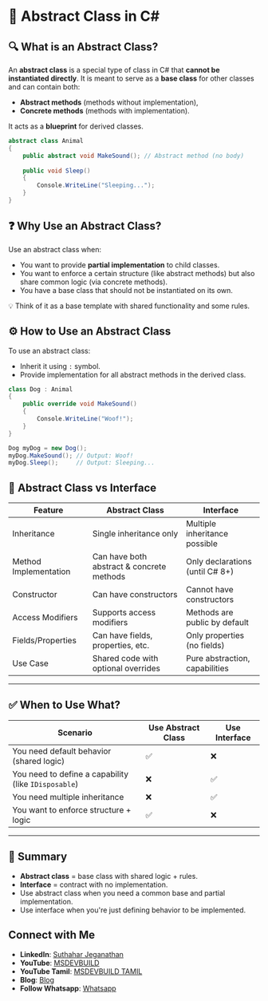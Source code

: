 # 📘 Abstract Class in C#

## 🔍 What is an Abstract Class?
An **abstract class** is a special type of class in C# that **cannot be instantiated directly**. It is meant to serve as a **base class** for other classes and can contain both:
- **Abstract methods** (methods without implementation),
- **Concrete methods** (methods with implementation).

It acts as a **blueprint** for derived classes.

```csharp
abstract class Animal
{
    public abstract void MakeSound(); // Abstract method (no body)
    
    public void Sleep()
    {
        Console.WriteLine("Sleeping...");
    }
}
```

## ❓ Why Use an Abstract Class?
Use an abstract class when:
- You want to provide **partial implementation** to child classes.
- You want to enforce a certain structure (like abstract methods) but also share common logic (via concrete methods).
- You have a base class that should not be instantiated on its own.

💡 Think of it as a base template with shared functionality and some rules.

## ⚙️ How to Use an Abstract Class

To use an abstract class:
- Inherit it using `:` symbol.
- Provide implementation for all abstract methods in the derived class.

```csharp
class Dog : Animal
{
    public override void MakeSound()
    {
        Console.WriteLine("Woof!");
    }
}
```

```csharp
Dog myDog = new Dog();
myDog.MakeSound(); // Output: Woof!
myDog.Sleep();     // Output: Sleeping...
```

## 🔄 Abstract Class vs Interface

| Feature                   | Abstract Class                      | Interface                          |
|---------------------------|--------------------------------------|------------------------------------|
| Inheritance               | Single inheritance only              | Multiple inheritance possible      |
| Method Implementation     | Can have both abstract & concrete methods | Only declarations (until C# 8+) |
| Constructor               | Can have constructors                | Cannot have constructors           |
| Access Modifiers          | Supports access modifiers            | Methods are public by default      |
| Fields/Properties         | Can have fields, properties, etc.    | Only properties (no fields)        |
| Use Case                  | Shared code with optional overrides  | Pure abstraction, capabilities     |

---

## ✅ When to Use What?

| Scenario                                      | Use Abstract Class | Use Interface     |
|-----------------------------------------------|---------------------|-------------------|
| You need default behavior (shared logic)      | ✅                  | ❌                |
| You need to define a capability (like `IDisposable`) | ❌            | ✅                |
| You need multiple inheritance                 | ❌                  | ✅                |
| You want to enforce structure + logic         | ✅                  | ❌                |

---

## 📌 Summary
- **Abstract class** = base class with shared logic + rules.
- **Interface** = contract with no implementation.
- Use abstract class when you need a common base and partial implementation.
- Use interface when you're just defining behavior to be implemented.

## Connect with Me
- **LinkedIn**: [Suthahar Jeganathan](https://www.linkedin.com/in/jssuthahar/)
- **YouTube**: [MSDEVBUILD](https://www.youtube.com/@MSDEVBUILD)
- **YouTube Tamil**: [MSDEVBUILD TAMIL](https://www.youtube.com/@MSDEVBUILDTamil)
- **Blog**: [Blog](https://www.msdevbuild.com/)
- **Follow Whatsapp**: [Whatsapp](https://www.whatsapp.com/channel/0029Va5j2rHEFeXcTlUhQB0J)
